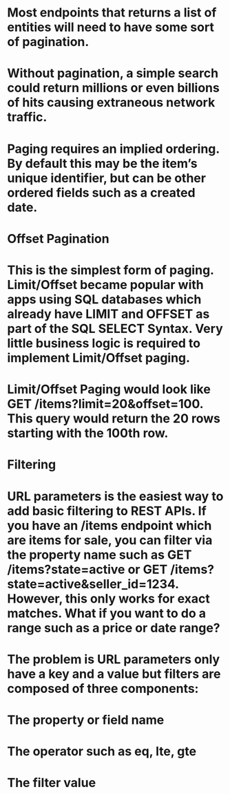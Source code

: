 # Most endpoints that returns a list of entities will need to have some sort of pagination.

# Without pagination, a simple search could return millions or even billions of hits causing extraneous network traffic.

# Paging requires an implied ordering. By default this may be the item’s unique identifier, but can be other ordered fields such as a created date.

# Offset Pagination
# This is the simplest form of paging. Limit/Offset became popular with apps using SQL databases which already have LIMIT and OFFSET as part of the SQL SELECT Syntax. Very little business logic is required to implement Limit/Offset paging.

# Limit/Offset Paging would look like GET /items?limit=20&offset=100. This query would return the 20 rows starting with the 100th row.

# Filtering
# URL parameters is the easiest way to add basic filtering to REST APIs. If you have an /items endpoint which are items for sale, you can filter via the property name such as GET /items?state=active or GET /items?state=active&seller_id=1234. However, this only works for exact matches. What if you want to do a range such as a price or date range?
#
# The problem is URL parameters only have a key and a value but filters are composed of three components:

# The property or field name
# The operator such as eq, lte, gte
# The filter value